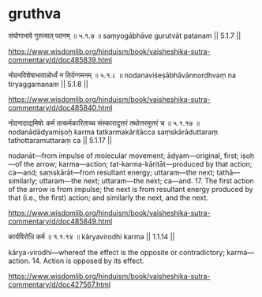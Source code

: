 # gruthva

संयोगाभावे गुरुत्वात् पतनम् ॥ ५.१.७ ॥
saṃyogābhāve gurutvāt patanam || 5.1.7 ||

<https://www.wisdomlib.org/hinduism/book/vaisheshika-sutra-commentary/d/doc485839.html>

नोदनविशेषाभावान्नोर्ध्वं न तिर्यग्गमनम् ॥ ५.१.८ ॥
nodanaviśeṣābhāvānnordhvaṃ na tiryaggamanam || 5.1.8 ||

<https://www.wisdomlib.org/hinduism/book/vaisheshika-sutra-commentary/d/doc485840.html>

नोदनादाद्यमिषोः कर्म तत्कर्मकारिताच्च संस्कारादुत्तरं तथोत्तरमुत्तरं च ॥ ५.१.१७ ॥
nodanādādyamiṣoḥ karma tatkarmakāritācca saṃskārāduttaraṃ tathottaramuttaraṃ ca || 5.1.17 ||

nodanāt—from impulse of molecular movement; ādyam—original, first; iṣoḥ—of the arrow; karma—action; tat-karma-kāritāt—produced by that action; ca—and; saṃskārāt—from resultant energy; uttaram—the next; tathā—similarly; uttaram—the next; uttaram—the next; ca—and.
17. The first action of the arrow is from impulse; the next is from resultant energy produced by that (i.e., the first) action; and similarly the next, and the next.

<https://www.wisdomlib.org/hinduism/book/vaisheshika-sutra-commentary/d/doc485849.html>

कार्यविरोधि कर्म ॥ १.१.१४ ॥
kāryavirodhi karma || 1.1.14 ||

kārya-virodhi—whereof the effect is the opposite or contradictory; karma—action.
14. Action is opposed by its effect.

<https://www.wisdomlib.org/hinduism/book/vaisheshika-sutra-commentary/d/doc427567.html>
